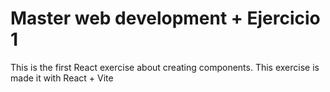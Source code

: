 # Master web development + Ejercicio 1

This is the first React exercise about creating components. This exercise is made it with React + Vite
